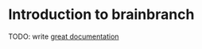 # Introduction to brainbranch

TODO: write [great documentation](http://jacobian.org/writing/great-documentation/what-to-write/)
